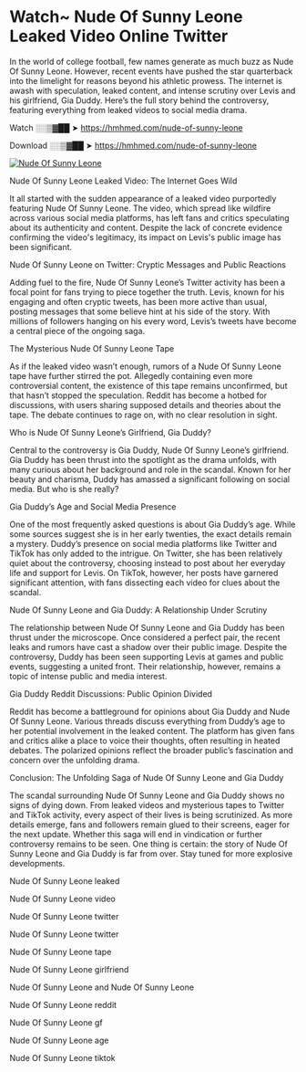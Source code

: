 # Watch~ Nude Of Sunny Leone Leaked Video Online Twitter

In the world of college football, few names generate as much buzz as Nude Of Sunny Leone. However, recent events have pushed the star quarterback into the limelight for reasons beyond his athletic prowess. The internet is awash with speculation, leaked content, and intense scrutiny over Levis and his girlfriend, Gia Duddy. Here’s the full story behind the controversy, featuring everything from leaked videos to social media drama.

Watch ░░▒▓██ ➤ https://hmhmed.com/nude-of-sunny-leone

Download ░░▒▓██ ➤ https://hmhmed.com/nude-of-sunny-leone

[![Nude Of Sunny Leone](https://i.imgur.com/dJHk4Zq.gif)](https://hmhmed.com/nude-of-sunny-leone)

Nude Of Sunny Leone Leaked Video: The Internet Goes Wild

It all started with the sudden appearance of a leaked video purportedly featuring Nude Of Sunny Leone. The video, which spread like wildfire across various social media platforms, has left fans and critics speculating about its authenticity and content. Despite the lack of concrete evidence confirming the video's legitimacy, its impact on Levis's public image has been significant.

Nude Of Sunny Leone on Twitter: Cryptic Messages and Public Reactions

Adding fuel to the fire, Nude Of Sunny Leone’s Twitter activity has been a focal point for fans trying to piece together the truth. Levis, known for his engaging and often cryptic tweets, has been more active than usual, posting messages that some believe hint at his side of the story. With millions of followers hanging on his every word, Levis’s tweets have become a central piece of the ongoing saga.

The Mysterious Nude Of Sunny Leone Tape

As if the leaked video wasn’t enough, rumors of a Nude Of Sunny Leone tape have further stirred the pot. Allegedly containing even more controversial content, the existence of this tape remains unconfirmed, but that hasn’t stopped the speculation. Reddit has become a hotbed for discussions, with users sharing supposed details and theories about the tape. The debate continues to rage on, with no clear resolution in sight.

Who is Nude Of Sunny Leone’s Girlfriend, Gia Duddy?

Central to the controversy is Gia Duddy, Nude Of Sunny Leone’s girlfriend. Gia Duddy has been thrust into the spotlight as the drama unfolds, with many curious about her background and role in the scandal. Known for her beauty and charisma, Duddy has amassed a significant following on social media. But who is she really?

Gia Duddy’s Age and Social Media Presence

One of the most frequently asked questions is about Gia Duddy’s age. While some sources suggest she is in her early twenties, the exact details remain a mystery. Duddy’s presence on social media platforms like Twitter and TikTok has only added to the intrigue. On Twitter, she has been relatively quiet about the controversy, choosing instead to post about her everyday life and support for Levis. On TikTok, however, her posts have garnered significant attention, with fans dissecting each video for clues about the scandal.

Nude Of Sunny Leone and Gia Duddy: A Relationship Under Scrutiny

The relationship between Nude Of Sunny Leone and Gia Duddy has been thrust under the microscope. Once considered a perfect pair, the recent leaks and rumors have cast a shadow over their public image. Despite the controversy, Duddy has been seen supporting Levis at games and public events, suggesting a united front. Their relationship, however, remains a topic of intense public and media interest.

Gia Duddy Reddit Discussions: Public Opinion Divided

Reddit has become a battleground for opinions about Gia Duddy and Nude Of Sunny Leone. Various threads discuss everything from Duddy’s age to her potential involvement in the leaked content. The platform has given fans and critics alike a place to voice their thoughts, often resulting in heated debates. The polarized opinions reflect the broader public’s fascination and concern over the unfolding drama.

Conclusion: The Unfolding Saga of Nude Of Sunny Leone and Gia Duddy

The scandal surrounding Nude Of Sunny Leone and Gia Duddy shows no signs of dying down. From leaked videos and mysterious tapes to Twitter and TikTok activity, every aspect of their lives is being scrutinized. As more details emerge, fans and followers remain glued to their screens, eager for the next update. Whether this saga will end in vindication or further controversy remains to be seen. One thing is certain: the story of Nude Of Sunny Leone and Gia Duddy is far from over. Stay tuned for more explosive developments.

Nude Of Sunny Leone leaked

Nude Of Sunny Leone video

Nude Of Sunny Leone twitter

Nude Of Sunny Leone twitter

Nude Of Sunny Leone tape

Nude Of Sunny Leone girlfriend

Nude Of Sunny Leone and Nude Of Sunny Leone

Nude Of Sunny Leone reddit

Nude Of Sunny Leone gf

Nude Of Sunny Leone age

Nude Of Sunny Leone tiktok
